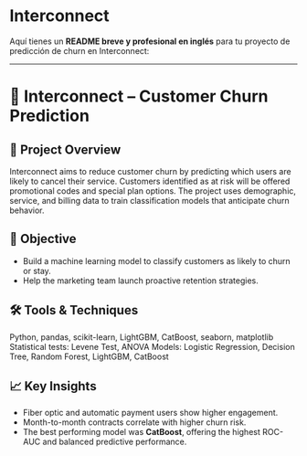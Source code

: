 # Interconnect

Aquí tienes un **README breve y profesional en inglés** para tu proyecto de predicción de churn en Interconnect:

---

# 🔌 Interconnect – Customer Churn Prediction

## 📍 Project Overview

Interconnect aims to reduce customer churn by predicting which users are likely to cancel their service. Customers identified as at risk will be offered promotional codes and special plan options. The project uses demographic, service, and billing data to train classification models that anticipate churn behavior.

## 🎯 Objective

* Build a machine learning model to classify customers as likely to churn or stay.
* Help the marketing team launch proactive retention strategies.

## 🛠️ Tools & Techniques

Python, pandas, scikit-learn, LightGBM, CatBoost, seaborn, matplotlib
Statistical tests: Levene Test, ANOVA
Models: Logistic Regression, Decision Tree, Random Forest, LightGBM, CatBoost

## 📈 Key Insights

* Fiber optic and automatic payment users show higher engagement.
* Month-to-month contracts correlate with higher churn risk.
* The best performing model was **CatBoost**, offering the highest ROC-AUC and balanced predictive performance.
